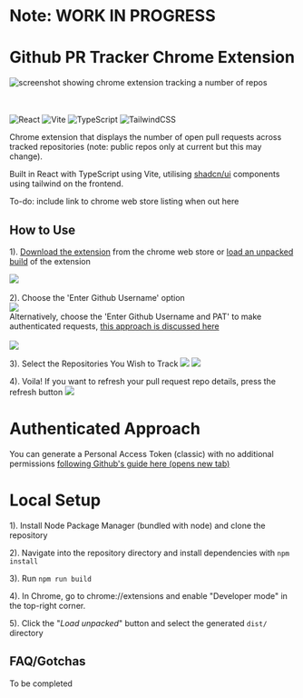 # Note: WORK IN PROGRESS

# Github PR Tracker Chrome Extension

![screenshot showing chrome extension tracking a number of repos](public/github_social_preview.png)

<br><br>
![React](https://img.shields.io/badge/react-%2320232a.svg?style=for-the-badge&logo=react&logoColor=%2361DAFB)
![Vite](https://img.shields.io/badge/vite-%23646CFF.svg?style=for-the-badge&logo=vite&logoColor=white)
![TypeScript](https://img.shields.io/badge/typescript-%23007ACC.svg?style=for-the-badge&logo=typescript&logoColor=white)
![TailwindCSS](https://img.shields.io/badge/tailwindcss-%2338B2AC.svg?style=for-the-badge&logo=tailwind-css&logoColor=white)

Chrome extension that displays the number of open pull requests across tracked repositories (note: public repos only at current but this may change).

Built in React with TypeScript using Vite, utilising [shadcn/ui](https://ui.shadcn.com) components using tailwind on the frontend.

To-do: include link to chrome web store listing when out here

## How to Use

1). [Download the extension]('') from the chrome web store or [load an unpacked build]() of the extension

![](public/README%20Set%20Up%20Screenshots/step1.png)
<br><br>
2). Choose the 'Enter Github Username' option
<br>
![](public/README%20Set%20Up%20Screenshots/step2-unauthenticated.png)
<br>
Alternatively, choose the 'Enter Github Username and PAT' to make authenticated requests, [this approach is discussed here]('')
<br><br>
![](public/README%20Set%20Up%20Screenshots/step2-authenticated.png)

3). Select the Repositories You Wish to Track
<span>
![](public/README%20Set%20Up%20Screenshots/step3.png)
![](public/README%20Set%20Up%20Screenshots/step3a.png)
</span>

4). Voila! If you want to refresh your pull request repo details, press the refresh button
![](public/README%20Set%20Up%20Screenshots/step4.png)

# Authenticated Approach

You can generate a Personal Access Token (classic) with no additional permissions <a target="_blank" href="https://docs.github.com/en/authentication/keeping-your-account-and-data-secure/managing-your-personal-access-tokens#creating-a-personal-access-token-classic">following Github's guide here (opens new tab)</a>

# Local Setup

1). Install Node Package Manager (bundled with node) and clone the repository

2). Navigate into the repository directory and install dependencies with `npm install`

3). Run `npm run build`

4). In Chrome, go to chrome://extensions and enable "Developer mode" in the top-right corner.

5). Click the "<em>Load unpacked</em>" button and select the generated `dist/` directory

## FAQ/Gotchas

To be completed
